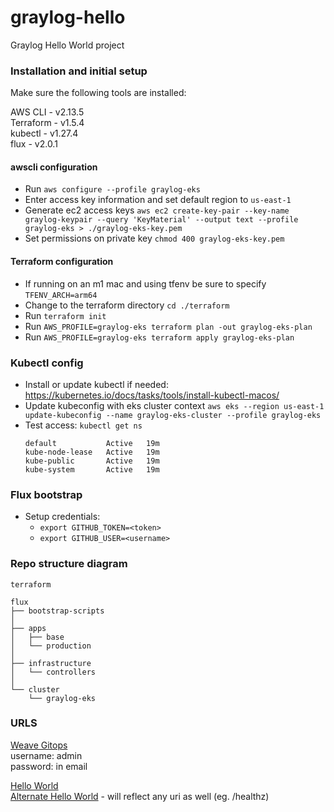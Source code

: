 # graylog-hello
Graylog Hello World project

### Installation and initial setup ###

Make sure the following tools are installed:

AWS CLI - v2.13.5  
Terraform - v1.5.4  
kubectl - v1.27.4  
flux - v2.0.1  


#### awscli configuration ####

- Run `aws configure --profile graylog-eks`
- Enter access key information and set default region to `us-east-1`
- Generate ec2 access keys `aws ec2 create-key-pair --key-name graylog-keypair --query 'KeyMaterial' --output text --profile graylog-eks > ./graylog-eks-key.pem`
- Set permissions on private key `chmod 400 graylog-eks-key.pem`

#### Terraform configuration ####
- If running on an m1 mac and using tfenv be sure to specify `TFENV_ARCH=arm64`
- Change to the terraform directory `cd ./terraform`
- Run `terraform init`
- Run `AWS_PROFILE=graylog-eks terraform plan -out graylog-eks-plan`
- Run `AWS_PROFILE=graylog-eks terraform apply graylog-eks-plan`

### Kubectl config ###
- Install or update kubectl if needed: https://kubernetes.io/docs/tasks/tools/install-kubectl-macos/
- Update kubeconfig with eks cluster context `aws eks --region us-east-1 update-kubeconfig --name graylog-eks-cluster --profile graylog-eks`
- Test access: `kubectl get ns`
  ```NAME              STATUS   AGE
  default           Active   19m
  kube-node-lease   Active   19m
  kube-public       Active   19m
  kube-system       Active   19m

### Flux bootstrap ###

- Setup credentials:
    - `export GITHUB_TOKEN=<token>`
    - `export GITHUB_USER=<username>`

### Repo structure diagram
```
terraform

flux
├── bootstrap-scripts
│
├── apps
│   ├── base
│   └── production
│
├── infrastructure
│   └── controllers
│   
└── cluster
    └── graylog-eks
```

### URLS ###
[Weave Gitops](http://a6af14c8811704d2caf3747e3fd9eb26-116247240.us-east-1.elb.amazonaws.com:9000/applications)  
username: admin  
password: in email

[Hello World](http://ab2d37533b50f45abbb7c3a6db6a236f-1476568444.us-east-1.elb.amazonaws.com:8080)  
[Alternate Hello World](http://a21ccd9f8e76c4aec81c4ea96602db12-441149813.us-east-1.elb.amazonaws.com:8000) - will reflect any uri as well (eg. /healthz)
